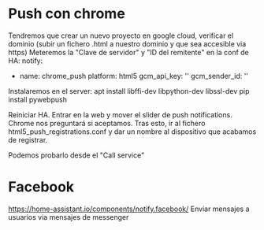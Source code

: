 # Push con chrome
Tendremos que crear un nuevo proyecto en google cloud, verificar el dominio (subir un fichero .html a nuestro dominio y que sea accesible via https)
Meteremos la "Clave de servidor" y "ID del remitente" en la conf de HA:
notify:
  - name: chrome_push
    platform: html5
    gcm_api_key: ''
    gcm_sender_id: ''

Instalaremos en el server:
apt install libffi-dev libpython-dev libssl-dev
pip install pywebpush

Reiniciar HA. Entrar en la web y mover el slider de push notifications. Chrome nos preguntará si aceptamos.
Tras esto, ir al fichero html5_push_registrations.conf y dar un nombre al dispositivo que acabamos de registrar.

Podemos probarlo desde el "Call service"


# Facebook
https://home-assistant.io/components/notify.facebook/
Enviar mensajes a usuarios via mensajes de messenger
